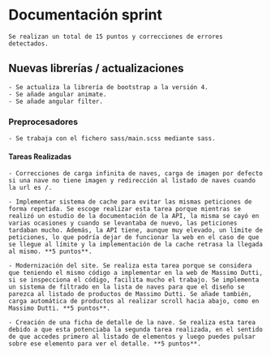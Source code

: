 # Documentación sprint
    Se realizan un total de 15 puntos y correcciones de errores detectados.

## Nuevas librerías / actualizaciones
    - Se actualiza la librería de bootstrap a la versión 4.
    - Se añade angular animate.
    - Se añade angular filter.

### Preprocesadores
    - Se trabaja con el fichero sass/main.scss mediante sass.

#### Tareas Realizadas    
    - Correcciones de carga infinita de naves, carga de imagen por defecto si una nave no tiene imagen y redirección al listado de naves cuando la url es /.
    
    - Implementar sistema de cache para evitar las mismas peticiones de forma repetida. Se escoge realizar esta tarea porque mientras se realizó un estudio de la documentación de la API, la misma se cayó en varias ocasiones y cuando se levantaba de nuevo, las peticiones tardaban mucho. Además, la API tiene, aunque muy elevado, un límite de peticiones, lo que podría dejar de funcionar la web en el caso de que se llegue al límite y la implementación de la cache retrasa la llegada al mismo. **5 puntos**.

    - Modernización del site. Se realiza esta tarea porque se considera que teniendo el mismo código a implementar en la web de Massimo Dutti, si se inspecciona el código, facilita mucho el trabajo. Se implementa un sistema de filtrado en la lista de naves para que el diseño se parezca al listado de productos de Massimo Dutti. Se añade también, carga automática de productos al realizar scroll hacia abajo, como en Massimo Dutti. **5 puntos**.
    
    - Creación de una ficha de detalle de la nave. Se realiza esta tarea debido a que esta potenciaba la segunda tarea realizada, en el sentido de que accedes primero al listado de elementos y luego puedes pulsar sobre ese elemento para ver el detalle. **5 puntos**.